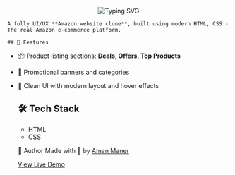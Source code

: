   <p align="center">
  <img src="https://readme-typing-svg.demolab.com?font=Fira+Code&size=26&pause=1000&center=true&vCenter=true&width=450&lines=Amazon+Clone;UI/UX" alt="Typing SVG" />
  </p>
  
    A fully UI/UX **Amazon website clone**, built using modern HTML, CSS - The real Amazon e-commerce platform.

    ## 📌 Features

- 📦 Product listing sections: **Deals, Offers, Top Products**
- 🎯 Promotional banners and categories
- 🌙 Clean UI with modern layout and hover effects


     ## 🛠️ Tech Stack

  - HTML
  - CSS
 

   🙌 Author
   Made with 💙 by [Aman Maner](https://github.com/amanCoderX)


   [View Live Demo](https://fanciful-melomakarona-c92c52.netlify.app/)
